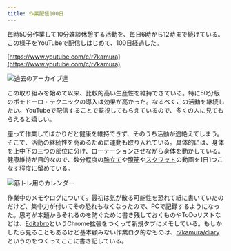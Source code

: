 ```yaml
---
title: 作業配信100日
---
```

毎時50分作業して10分雑談休憩する活動を、毎日6時から12時まで続けている。この様子をYouTubeで配信しはじめて、100日経過した。

[https://www.youtube.com/c/r7kamura](https://www.youtube.com/c/r7kamura)

![](https://lh3.googleusercontent.com/docs/AG8NV2Yxm_8IgBKLoZ36EySqXZm_1p6BIgNyk4Etw8SxX-FIZgIo7MBTDZ0m8INubsmyMRuD2ttfAWEG6U_Ukw9ts707fW16vKI2RBTky9asrl1BKmilXJ-IYA9-yvY2k_KtgqdpW3S5oAcxha8A9qZ5QnGT5KKW3z4NUg65E3NsBQbigb5Jy37PEFYuM2zf3xJPAIo24QMkeZirRuhjzw1oau3quVIBkWziIIhuhdHW4-QJ8k1xyMfnCU80EfDULa680sc7LiRIXrZxbbjeRQwUk350e7J_To3N9XwZm94MxZMcbKvsSGeX-C7seGVnjEec-A5sezmPBuKKuA6sl9UD3l9hjnmGn6wqbFW7jNuUO5ukwXq-CT80Z51oLZrTv3vrJog1egiQ9GBbTZKZnFZvwujpEPrmvNbpxOZw-Dup654glCQ6pxNPesbQ1RO0_lSHnokr5u5lGsbtpnVqWDH6hUPRhmS3lW9NKkRehalgFdY2DcXGU-vTAcoe5kn_bMaWGpN-Ll6Zw_tihvoEpyTyakx7v8Bk6YzcAGxKD9CZE-2w42FweM4n-cU2lGjLClDUnRpKA_jpUp-h1GYws8kHnt0pRHRubxW9J79gk2v-kTwk74epieC9zNG5P8TMZQxPtycjVyZA9FEUcRhImZliD8ZVeQWK2Gb7MjWL6PgMc9DxErLphJYC8hOBOT4vuxLfIwXi4hlj7CehhXKAsxxrWRqy5Tz0ijLB7L5RN4No5qlq6Ws25gD954FP8edpSzXnVPWRs5_Rjxtl4aRC90izXE_b8a_gvSa98DyW2Bx_YtvoYJLXjvYAjXGl9Ol4EQ-gwObomcKoV0MtwiHEisNRQcxmxXZCnYFhEG5wP8POgsq9mYvukBW4MS8tJ-nVxP8ApAH7x8M5uB7Ie5-cJPeEkOi5LHkvRqUWW9oWiwx5xXzHlMDKUmki3i4caMIvY0npGJNOrHxEZ-L1Ikv970KKbMzyanEgkO-YUdJypFrW1gO_eoEr0v1F9yWhw92JigY9JIcQHBSS52oB57-knHJZYM-EQhti-WoE_TCMknXn6IMQTP1xHVFWu1BjtxzDlB2-1qicK9dk5O_1cE5kasp3FW8Km8pYTpgiuV5OLcEZmh_0JVbrQ_waAKbKOmng3bcw6CQnLkNgFNp6EcQoSHnvEKAEHx54gqOzc2roR8hq2eteSkQisgkNLY8Ny_Zx9DBblSE9w19G5c4u741OWTeFWqh78-NyM03YzGTlV5hzlqkGYsk5BQ "過去のアーカイブ達")

この取り組みを始めて以来、比較的高い生産性を維持できている。特に50分版のポモドーロ・テクニックの導入は効果が高かった。なるべくこの活動を継続したい。YouTubeで配信することで監視してもらえているので、多くの人に見てもらえると嬉しい。

座って作業してばかりだと健康を維持できず、そのうち活動が途絶えてしまう。そこで、活動の継続性を高めるために運動も取り入れている。具体的には、身体を上中下の三つの部位に分け、ローテーションさせながら身体を動かしている。健康維持が目的なので、数分程度の[腕立て](https://www.youtube.com/watch?v=AL6KJ4gPx0c)や[腹筋](https://www.youtube.com/watch?v=RXlnM5K6vMc)や[スクワット](https://www.youtube.com/watch?v=LOuh44mpQRg)の動画を1日1つこなす程度に留めている。

![](https://lh3.googleusercontent.com/docs/AG8NV2YxqHEhDwf3aKdLIIMjzRTXMoviMtMEk4U5QQvN4qWdrVRaSq3MVdHDwrWG6Sv_I9kOg4ku3dc_HD1k-Zls8pLkVfI0CsdOmrBiq7GA63nqtjpifJSXxi7DLGpvU4J-UC0tCY53ihdORpYeBlDA53OeSUWcDGvAIi8aAqovqrPFIAvRLWc5aT1A2jBPaHq-iRlbYQ_3YiCht-D3V8a1n0N5ask37BJOmDQnip-rxDCJQSHPvT4Zs4JyrGaL-g2NXZyAj6vfAU6t3Fiurx1OvYE4dwR-O9Wer2KRXRbjTwlm2TcQatfRcDXIZ2DJu2UgFE3Ih41tG_lUHeuYx_thHPDq4eZAtahFUiJz7wTx4nmF3fJejqHDXJOBSn74cwFZ7ehDR1CQe7hiNyuZGxYs8QnLgrHOp8hvE195Q1luUoM2DmCKz5AmKhThHQYMxNDfFM4U5Tb4Q_FnmiYc9hvMpIV-x56WxEuipZnKPLwSROr1BMAOfQ_IvTD3oExzFG8u5ZcXtegRe-TIeiFXv03SrRkFjNySnaxfOCOj8CvYUEO3GMv3gU-9KwsctI6MJmTzVLiCHMHfI-X5DxooeQMLSKN3V2HWB_UfuY41gR6vVycBuhAnCUIdoCb6bwE6wP6UNSlFdnOYrCWNuuNCfSqbR3iLeKz4s6jdL375vCOLM5FQU5ficw7xlFlbfi8LJJ8Zv9SKz3ynArudvFDQOTjAUYSALI7AvnqCoVAi-VRhCkd70T3urhg6kMTj2RgT1bLE-VtrI7TF8CC8nTv2eXEyjp3_S0Ydu9xbM9tIb6yaFTvUV6NxUPrff3F6_tUKMh8-YuQYIghKO3cRRtHTUzHpyG0itcS0kEgAw9k45v88HNU-_o75d6tBt-naEz6NqSqrSzZVi2OQzx75HqdMxwhdw6ridp2k1BDZeLSf1a1JcsjG3qK7EFFLL5Ji10JLb6h610MBv_gBqDbpeEQEuOi62_kM93ZY1tVjHPKxw2fvcoFlYtiOZT_gMM7rz_TphDiFPjuz1JujKH5fgElTj2ftb0U-S393B_OiBp1UVHNDSA_rLgUqiwllYFXCcG2vEzL4iBiZibTyCk8gd7qH2nK_mGWLyjI69ypOnsYr2LFQlvy4O5qSV4fiuuX-Nr54xjh_rJvTHEVUNY3CSKuzBMFnA6PZeaaD5R5mSeSOZBf2c4V8dX5ZE695jYSYrff0-TrJHH7BCWZWyTojEKQUTZOEFrt8GIi9BhhbncYGtpaF1loBjX5Q "筋トレ用のカレンダー")

作業中のメモやログについて。最初は気が散る可能性を恐れて紙に書いていたのだけど、集中力が付いてその恐れもなくなったので、PCで記録するようになった。思考が本題からそれるのを防ぐために書き残しておくものやToDoリストなどは、[Editabro](https://chrome.google.com/webstore/detail/editabro/eodgdnjgkjjlohklhoaapfhghgcoihmf)というChrome拡張をつくって新規タブにメモしている。もしかしたら見ることもあるけど基本顧みない作業ログ的なものは、[r7kamura/diary](https://r7kamura.github.io/diary/)というのをつくってここに書き記している。
